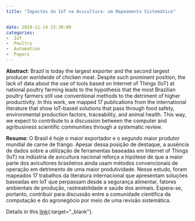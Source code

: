 ```yaml
---
title: "Impactos da IoT na Avicultura: um Mapeamento Sistemático"


date: 2019-11-14 23:30:09
categories:
-  IoT
-  Poultry
-  Automation
-  Papers 
---
```


**Abstract**: Brazil is today the largest exporter and the second largest producer worldwide of chicken meat. Despite such prominent position, the lack of data about the use of tools based on Internet of Things (IoT) at national poultry farming leads to the hypothesis that the most Brazilian poultry farmers still use conventional methods to the detriment of higher productivity. In this work, we mapped 17 publications from the international literature that show IoT-based solutions that pass through food safety, environmental production factors, traceability, and animal health. This way, we expect to contribute to a discussion between the computer and agribusiness scientific communities through a systematic review.

**Resumo**: O Brasil é hoje o maior exportador e o segundo maior produtor mundial de carne de frango. Apesar dessa posição de destaque, a ausência de dados sobre a utilização de ferramentas baseadas em ​Internet of Things (IoT) na indústria de avicultura nacional reforça a hipótese de que a maior parte dos avicultores brasileiros ainda usam métodos convencionais de operação em detrimento de uma maior produtividade. Nesse estudo, foram mapeados 17 trabalhos da literatura internacional que apresentam soluções baseadas em IoT que perpassam desde a segurança alimentar, fatores ambientais de produção, rastreabilidade e saúde dos animais. Espera-se, portanto, contribuir para discussão entre a comunidade científica da computação e do agronegócio por meio de uma revisão sistemática.




Details in this [link](https://www.researchgate.net/publication/342349795_Impactos_da_IoT_na_Avicultura_um_Mapeamento_Sistematico
){:target="_blank"}.
